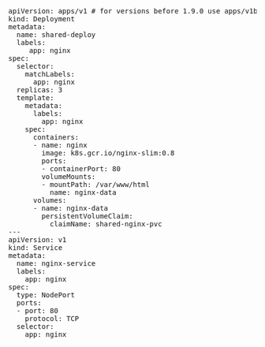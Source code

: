 <pre>
apiVersion: apps/v1 # for versions before 1.9.0 use apps/v1beta2
kind: Deployment
metadata:
  name: shared-deploy
  labels:
     app: nginx
spec:
  selector:
    matchLabels:
      app: nginx
  replicas: 3
  template:
    metadata:
      labels:
        app: nginx
    spec:
      containers:
      - name: nginx
        image: k8s.gcr.io/nginx-slim:0.8
        ports:
        - containerPort: 80
        volumeMounts:
        - mountPath: /var/www/html
          name: nginx-data
      volumes:
      - name: nginx-data
        persistentVolumeClaim:
          claimName: shared-nginx-pvc
---
apiVersion: v1
kind: Service
metadata:
  name: nginx-service
  labels:
    app: nginx
spec:
  type: NodePort
  ports:
  - port: 80
    protocol: TCP
  selector:
    app: nginx
</pre>
